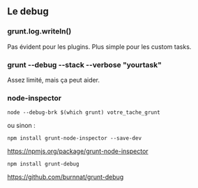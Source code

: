 ## Le debug

### grunt.log.writeln()

Pas évident pour les plugins. Plus simple pour les custom tasks.

### grunt --debug --stack --verbose "yourtask" 

Assez limité, mais ça peut aider.

### node-inspector

``
node --debug-brk $(which grunt) votre_tache_grunt
``

ou sinon :

``npm install grunt-node-inspector --save-dev``

https://npmjs.org/package/grunt-node-inspector

``npm install grunt-debug``

https://github.com/burnnat/grunt-debug
